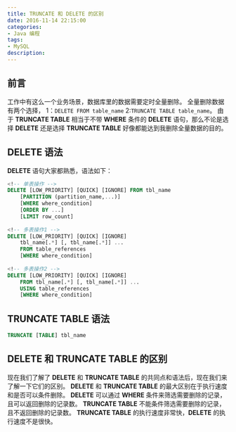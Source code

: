 ```yaml
---
title: TRUNCATE 和 DELETE 的区别
date: 2016-11-14 22:15:00
categories:
- Java 编程
tags: 
- MySQL
description: 
---
```


## 前言
  工作中有这么一个业务场景，数据库里的数据需要定时全量删除。
  全量删除数据有两个选择，
  1：`DELETE FROM table_name` 
  2:`TRUNCATE TABLE table_name`。
由于 **TRUNCATE TABLE** 相当于不带 **WHERE** 条件的 **DELETE** 语句，那么不论是选择 **DELETE** 还是选择 **TRUNCATE TABLE** 好像都能达到我删除全量数据的目的。
<!-- more -->
## DELETE 语法
**DELETE** 语句大家都熟悉，语法如下：

```sql
<!-- 单表操作 -->
DELETE [LOW_PRIORITY] [QUICK] [IGNORE] FROM tbl_name
    [PARTITION (partition_name,...)]
    [WHERE where_condition]
    [ORDER BY ...]
    [LIMIT row_count]
    
<!-- 多表操作1 -->
DELETE [LOW_PRIORITY] [QUICK] [IGNORE]
    tbl_name[.*] [, tbl_name[.*]] ...
    FROM table_references
    [WHERE where_condition]
    
<!-- 多表操作2 -->
DELETE [LOW_PRIORITY] [QUICK] [IGNORE]
    FROM tbl_name[.*] [, tbl_name[.*]] ...
    USING table_references
    [WHERE where_condition]
```
## TRUNCATE TABLE 语法

```sql
TRUNCATE [TABLE] tbl_name
```
## **DELETE** 和 **TRUNCATE TABLE** 的区别
现在我们了解了 **DELETE** 和 **TRUNCATE TABLE** 的共同点和语法后，现在我们来了解一下它们的区别。
**DELETE** 和 **TRUNCATE TABLE** 的最大区别在于执行速度和是否可以条件删除。
**DELETE** 可以通过 **WHERE** 条件来筛选需要删除的记录，且可以返回删除的记录数。
**TRUNCATE TABLE** 不能条件筛选需要删除的记录，且不返回删除的记录数。
**TRUNCATE TABLE** 的执行速度非常快，**DELETE** 的执行速度不是很快。


